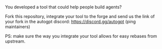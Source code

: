 You developed a tool that could help people build agents?

Fork this repository, integrate your tool to the forge and send us the link of your fork in the autogpt discord: https://discord.gg/autogpt (ping maintainers)

PS: make sure the way you integrate your tool allows for easy rebases from upstream.
